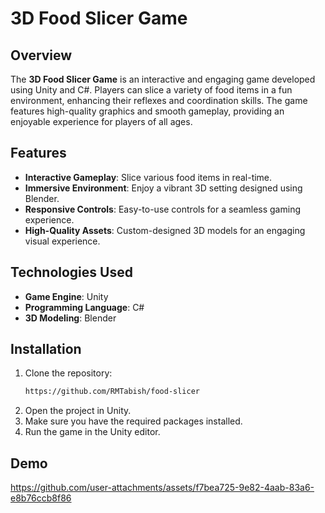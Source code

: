 # 3D Food Slicer Game

## Overview

The **3D Food Slicer Game** is an interactive and engaging game developed using Unity and C#. Players can slice a variety of food items in a fun environment, enhancing their reflexes and coordination skills. The game features high-quality graphics and smooth gameplay, providing an enjoyable experience for players of all ages.

## Features

- **Interactive Gameplay**: Slice various food items in real-time.
- **Immersive Environment**: Enjoy a vibrant 3D setting designed using Blender.
- **Responsive Controls**: Easy-to-use controls for a seamless gaming experience.
- **High-Quality Assets**: Custom-designed 3D models for an engaging visual experience.

## Technologies Used

- **Game Engine**: Unity
- **Programming Language**: C#
- **3D Modeling**: Blender

## Installation

1. Clone the repository:
   ```bash
   https://github.com/RMTabish/food-slicer
2. Open the project in Unity.
3. Make sure you have the required packages installed.
4. Run the game in the Unity editor.

## Demo

https://github.com/user-attachments/assets/f7bea725-9e82-4aab-83a6-e8b76ccb8f86

